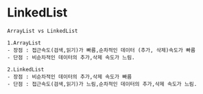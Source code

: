 # LinkedList
`ArrayList vs LinkedList`
```
1.ArrayList
- 장점 : 접근속도(검색,읽기)가 빠름,순차적인 데이터 (추가, 삭제)속도가 빠름
- 단점 : 비순차적인 데이터의 추가,삭제 속도가 느림.

2.LinkedList
- 장점 : 비순차적인 데이터의 추가,삭제 속도가 빠름
- 단점 : 접근속도(검색,읽기)가 느림,순차적인 데이터의 추가,삭제 속도가 느림.
```
